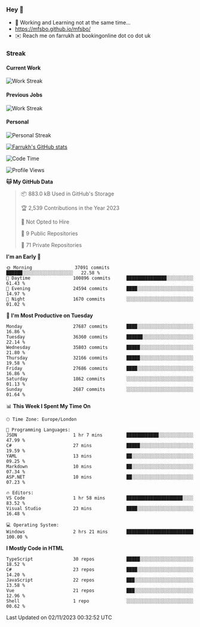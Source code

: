 ### Hey 👋

- 🏃 Working and Learning not at the same time...
- https://mfsbo.github.io/mfsbo/
- ✉️ Reach me on farrukh at bookingonline dot co dot uk

### Streak
#### Current Work
![Work Streak](https://streak-stats.demolab.com/?user=mfsbo)
#### Previous Jobs
![Work Streak](https://streak-stats.demolab.com/?user=farrukhcw)
#### Personal
![Personal Streak](https://streak-stats.demolab.com/?user=farrukhsubhani)

[![Farrukh's GitHub stats](https://github-readme-stats.vercel.app/api?username=mfsbo&hide=stars&count_private=true)](https://github.com/mfsbo/)

<!--START_SECTION:waka-->
![Code Time](http://img.shields.io/badge/Code%20Time-559%20hrs%2014%20mins-blue)

![Profile Views](http://img.shields.io/badge/Profile%20Views-0-blue)

**🐱 My GitHub Data** 

> 📦 883.0 kB Used in GitHub's Storage 
 > 
> 🏆 2,539 Contributions in the Year 2023
 > 
> 🚫 Not Opted to Hire
 > 
> 📜 9 Public Repositories 
 > 
> 🔑 71 Private Repositories 
 > 
**I'm an Early 🐤** 

```text
🌞 Morning                37091 commits       ██████░░░░░░░░░░░░░░░░░░░   22.58 % 
🌆 Daytime                100896 commits      ███████████████░░░░░░░░░░   61.43 % 
🌃 Evening                24594 commits       ████░░░░░░░░░░░░░░░░░░░░░   14.97 % 
🌙 Night                  1670 commits        ░░░░░░░░░░░░░░░░░░░░░░░░░   01.02 % 
```
📅 **I'm Most Productive on Tuesday** 

```text
Monday                   27687 commits       ████░░░░░░░░░░░░░░░░░░░░░   16.86 % 
Tuesday                  36360 commits       ██████░░░░░░░░░░░░░░░░░░░   22.14 % 
Wednesday                35803 commits       █████░░░░░░░░░░░░░░░░░░░░   21.80 % 
Thursday                 32166 commits       █████░░░░░░░░░░░░░░░░░░░░   19.58 % 
Friday                   27686 commits       ████░░░░░░░░░░░░░░░░░░░░░   16.86 % 
Saturday                 1862 commits        ░░░░░░░░░░░░░░░░░░░░░░░░░   01.13 % 
Sunday                   2687 commits        ░░░░░░░░░░░░░░░░░░░░░░░░░   01.64 % 
```


📊 **This Week I Spent My Time On** 

```text
🕑︎ Time Zone: Europe/London

💬 Programming Languages: 
JSON                     1 hr 7 mins         ████████████░░░░░░░░░░░░░   47.99 % 
C#                       27 mins             █████░░░░░░░░░░░░░░░░░░░░   19.59 % 
YAML                     13 mins             ██░░░░░░░░░░░░░░░░░░░░░░░   09.25 % 
Markdown                 10 mins             ██░░░░░░░░░░░░░░░░░░░░░░░   07.34 % 
ASP.NET                  10 mins             ██░░░░░░░░░░░░░░░░░░░░░░░   07.23 % 

🔥 Editors: 
VS Code                  1 hr 58 mins        █████████████████████░░░░   83.52 % 
Visual Studio            23 mins             ████░░░░░░░░░░░░░░░░░░░░░   16.48 % 

💻 Operating System: 
Windows                  2 hrs 21 mins       █████████████████████████   100.00 % 
```

**I Mostly Code in HTML** 

```text
TypeScript               30 repos            █████░░░░░░░░░░░░░░░░░░░░   18.52 % 
C#                       23 repos            ████░░░░░░░░░░░░░░░░░░░░░   14.20 % 
JavaScript               22 repos            ███░░░░░░░░░░░░░░░░░░░░░░   13.58 % 
Vue                      21 repos            ███░░░░░░░░░░░░░░░░░░░░░░   12.96 % 
Shell                    1 repo              ░░░░░░░░░░░░░░░░░░░░░░░░░   00.62 % 
```




 Last Updated on 02/11/2023 00:32:52 UTC
<!--END_SECTION:waka-->
<!--
**mfsbo/mfsbo** is a ✨ _special_ ✨ repository because its `README.md` (this file) appears on your GitHub profile.

Here are some ideas to get you started:

- 🔭 I’m currently working on ...
- 🌱 I’m currently learning ...
- 👯 I’m looking to collaborate on ...
- 🤔 I’m looking for help with ...
- 💬 Ask me about ...
- 📫 How to reach me: ...
- 😄 Pronouns: ...
- ⚡ Fun fact: ...
-->
